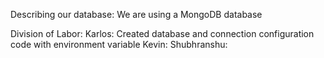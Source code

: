 Describing our database:
We are using a MongoDB database

Division of Labor:
Karlos: Created database and connection configuration code with environment variable
Kevin:
Shubhranshu: